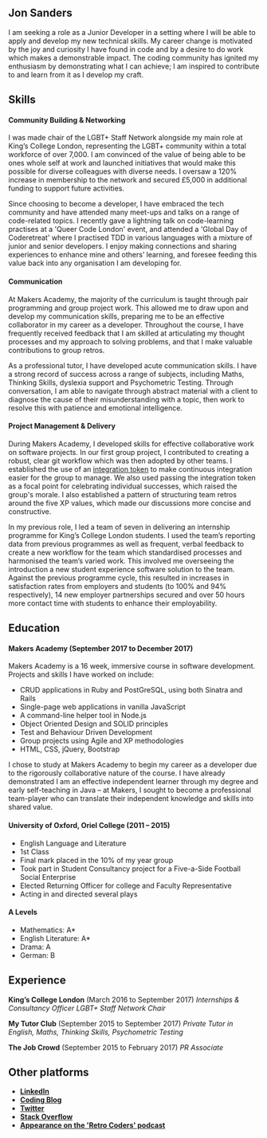 ## Jon Sanders
I am seeking a role as a Junior Developer in a setting where I will be able to apply and develop my new technical skills. My career change is motivated by the joy and curiosity I have found in code and by a desire to do work which makes a demonstrable impact. The coding community has ignited my enthusiasm by demonstrating what I can achieve; I am inspired to contribute to and learn from it as I develop my craft.
## Skills

#### Community Building & Networking
I was made chair of the LGBT+ Staff Network alongside my main role at King’s College London, representing the LGBT+ community within a total workforce of over 7,000. I am convinced of the value of being able to be ones whole self at work and launched initiatives that would make this possible for diverse colleagues with diverse needs. I oversaw a 120% increase in membership to the network and secured £5,000 in additional funding to support future activities.

Since choosing to become a developer, I have embraced the tech community and have attended many meet-ups and talks on a range of code-related topics. I recently gave a lightning talk on code-learning practises at a 'Queer Code London' event, and attended a 'Global Day of Coderetreat' where I practised TDD in various languages with a mixture of junior and senior developers. I enjoy making connections and sharing experiences to enhance mine and others’ learning, and foresee feeding this value back into any organisation I am developing for.

#### Communication

At Makers Academy, the majority of the curriculum is taught through pair programming and group project work. This allowed me to draw upon and develop my communication skills, preparing me to be an effective collaborator in my career as a developer. Throughout the course, I have frequently received feedback that I am skilled at articulating my thought processes and my approach to solving problems, and that I make valuable contributions to group retros.

As a professional tutor, I have developed acute communication skills. I have a strong record of success across a range of subjects, including Maths, Thinking Skills, dyslexia support and Psychometric Testing. Through conversation, I am able to navigate through abstract material with a client to diagnose the cause of their misunderstanding with a topic, then work to resolve this with patience and emotional intelligence.

#### Project Management & Delivery
During Makers Academy, I developed skills for effective collaborative work on software projects. In our first group project, I contributed to creating a robust, clear git workflow which was then adopted by other teams. I established the use of an [integration token](http://wiki.c2.com/?IntegrationToken) to make continuous integration easier for the group to manage. We also used passing the integration token as a focal point for celebrating individual successes, which raised the group's morale. I also established a pattern of structuring team retros around the five XP values, which made our discussions more concise and constructive.

In my previous role, I led a team of seven in delivering an internship programme for King’s College London students. I used the team’s reporting data from previous programmes as well as frequent, verbal feedback to create a new workflow for the team which standardised processes and harmonised the team’s varied work. This involved me overseeing the introduction a new student experience software solution to the team. Against the previous programme cycle, this resulted in increases in satisfaction rates from employers and students (to 100% and 94% respectively), 14 new employer partnerships secured and over 50 hours more contact time with students to enhance their employability.

## Education
#### Makers Academy (September 2017 to December 2017)

Makers Academy is a 16 week, immersive course in software development. Projects and skills I have worked on include:

- CRUD applications in Ruby and PostGreSQL, using both Sinatra and Rails
- Single-page web applications in vanilla JavaScript
- A command-line helper tool in Node.js
- Object Oriented Design and SOLID principles
- Test and Behaviour Driven Development
- Group projects using Agile and XP methodologies
- HTML, CSS, jQuery, Bootstrap

I chose to study at Makers Academy to begin my career as a developer due to the rigorously collaborative nature of the course. I have already demonstrated I am an effective independent learner through my degree and early self-teaching in Java – at Makers, I sought to become a professional team-player who can translate their independent knowledge and skills into shared value.

#### University of Oxford, Oriel College (2011 – 2015)
- English Language and Literature
- 1st Class
- Final mark placed in the 10% of my year group
- Took part in Student Consultancy project for a Five-a-Side Football Social Enterprise
- Elected Returning Officer for college and Faculty Representative
- Acting in and directed several plays
#### A Levels
- Mathematics: A*
- English Literature: A*
- Drama: A
- German: B
## Experience
**King’s College London** (March 2016 to September 2017)
*Internships & Consultancy Officer*
*LGBT+ Staff Network Chair*

**My Tutor Club** (September 2015 to September 2017)
*Private Tutor in English, Maths, Thinking Skills, Psychometric Testing*

**The Job Crowd** (September 2015 to February 2017)
*PR Associate*

## Other platforms

- **[LinkedIn](linkedin.com/in/jonsanders101)**
- **[Coding Blog](medium.com/@jonsanders101)**
- **[Twitter](twitter.com/jonsanders101)**
- **[Stack Overflow](stackexchange.com/users/10326966/jonsanders101)**
- **[Appearance on the 'Retro Coders' podcast](http://castbox.fm/episode/Episode-2-Week-2-at-Makers-Academy-ft.-Adam-Turnbull-id1076442-id55357325?country=gb)**
